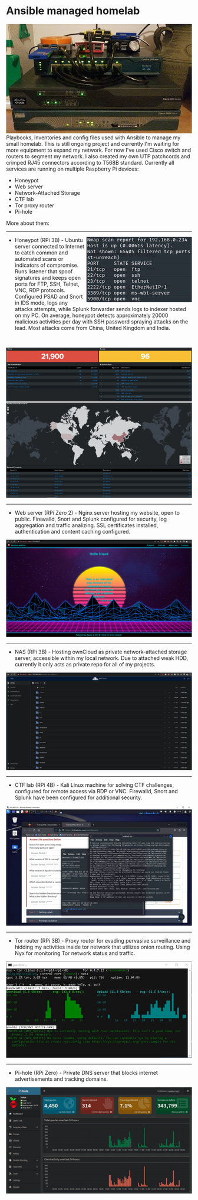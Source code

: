 Ansible managed homelab
==================
![homelab](img/homelab2.jpg?raw=true "homelab")  
Playbooks, inventories and config files used with Ansible to manage my small homelab.
This is still ongoing project and currently I'm waiting for more equipment to expand my network.
For now I've used Cisco switch and routers to segment my network. I also created my own UTP patchcords and crimped RJ45 connectors according to T568B standard.
Currently all services are running on multiple Raspberry Pi devices:
  - Honeypot
  - Web server
  - Network-Attached Storage
  - CTF lab
  - Tor proxy router
  - Pi-hole
    
More about them:
<br clear="right"/>

------------

<img align="right" src="img/honey3.jpg">

- Honeypot (RPi 3B)		- Ubuntu server connected to Internet to catch common and automated scans or indicators of compromise. Runs listener that spoof signatures and keeps open ports for FTP, SSH, Telnet, VNC, RDP protocols. Configured PSAD and Snort in IDS mode, logs any attacks attempts, while Splunk forwarder sends logs to indexer hosted on my PC. On average, honeypot detects approximately 20000 malicious activities per day with SSH password spraying attacks on the lead. Most attacks come from China, United Kingdom and India.

<br clear="right"/>

![events1](img/honey1.jpg?raw=true "events1")
![events2](img/honey2.jpg?raw=true "events2")


------------

- Web server (RPi Zero 2) 		- Nginx server hosting my website, open to public. Firewalld, Snort and Splunk configured for security, log aggregation and traffic analizing. SSL certificates installed, authentication and content caching configured.

![web](img/web.jpg?raw=true "web")



------------

- NAS (RPi 3B) 		- Hosting ownCloud as private network-attached storage server, accessible within my local network. Due to attached weak HDD, currently it only acts as private repo for all of my projects. 

![nas](img/nas.jpg?raw=true "nas")



------------

- CTF lab (RPi 4B)    - Kali Linux machine for solving CTF challenges, configured for remote access via RDP or VNC. Firewalld, Snort and Splunk have been configured for additional security.

![ctf](img/ctf.jpg?raw=true "ctf")



------------

- Tor router (RPi 3B)    - Proxy router for evading pervasive surveillance and hidding my activities inside tor network that utilizes onion routing. Using Nyx for monitoring Tor network status and traffic.

![tor](img/tor.JPG?raw=true "tor")



------------

- Pi-hole (RPi Zero)    - Private DNS server that blocks internet advertisements and tracking domains.

![pihole](img/pihole.jpg?raw=true "pihole")
